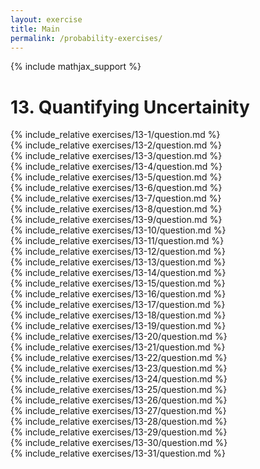 ```yaml
---
layout: exercise
title: Main
permalink: /probability-exercises/
---
```


{% include mathjax_support %}

# 13. Quantifying Uncertainity

<div><i class="arrow-up" data-chapter="probability-exercises" data-exercise="ex_1" data-rating="0"></i></div>
{% include_relative exercises/13-1/question.md %}

<div><i class="arrow-up" data-chapter="probability-exercises" data-exercise="ex_2" data-rating="0"></i></div>
{% include_relative exercises/13-2/question.md %}

<div><i class="arrow-up" data-chapter="probability-exercises" data-exercise="ex_3" data-rating="0"></i></div>
{% include_relative exercises/13-3/question.md %}

<div><i class="arrow-up" data-chapter="probability-exercises" data-exercise="ex_4" data-rating="0"></i></div>
{% include_relative exercises/13-4/question.md %}

<div><i class="arrow-up" data-chapter="probability-exercises" data-exercise="ex_5" data-rating="0"></i></div>
{% include_relative exercises/13-5/question.md %}

<div><i class="arrow-up" data-chapter="probability-exercises" data-exercise="ex_6" data-rating="0"></i></div>
{% include_relative exercises/13-6/question.md %}

<div><i class="arrow-up" data-chapter="probability-exercises" data-exercise="ex_7" data-rating="0"></i></div>
{% include_relative exercises/13-7/question.md %}

<div><i class="arrow-up" data-chapter="probability-exercises" data-exercise="ex_8" data-rating="0"></i></div>
{% include_relative exercises/13-8/question.md %}

<div><i class="arrow-up" data-chapter="probability-exercises" data-exercise="ex_9" data-rating="0"></i></div>
{% include_relative exercises/13-9/question.md %}

<div><i class="arrow-up" data-chapter="probability-exercises" data-exercise="ex_10" data-rating="0"></i></div>
{% include_relative exercises/13-10/question.md %}

<div><i class="arrow-up" data-chapter="probability-exercises" data-exercise="ex_11" data-rating="0"></i></div>
{% include_relative exercises/13-11/question.md %}

<div><i class="arrow-up" data-chapter="probability-exercises" data-exercise="ex_12" data-rating="0"></i></div>
{% include_relative exercises/13-12/question.md %}

<div><i class="arrow-up" data-chapter="probability-exercises" data-exercise="ex_13" data-rating="0"></i></div>
{% include_relative exercises/13-13/question.md %}

<div><i class="arrow-up" data-chapter="probability-exercises" data-exercise="ex_14" data-rating="0"></i></div>
{% include_relative exercises/13-14/question.md %}

<div><i class="arrow-up" data-chapter="probability-exercises" data-exercise="ex_15" data-rating="0"></i></div>
{% include_relative exercises/13-15/question.md %}

<div><i class="arrow-up" data-chapter="probability-exercises" data-exercise="ex_16" data-rating="0"></i></div>
{% include_relative exercises/13-16/question.md %}

<div><i class="arrow-up" data-chapter="probability-exercises" data-exercise="ex_17" data-rating="0"></i></div>
{% include_relative exercises/13-17/question.md %}

<div><i class="arrow-up" data-chapter="probability-exercises" data-exercise="ex_18" data-rating="0"></i></div>
{% include_relative exercises/13-18/question.md %}

<div><i class="arrow-up" data-chapter="probability-exercises" data-exercise="ex_19" data-rating="0"></i></div>
{% include_relative exercises/13-19/question.md %}

<div><i class="arrow-up" data-chapter="probability-exercises" data-exercise="ex_20" data-rating="0"></i></div>
{% include_relative exercises/13-20/question.md %}

<div><i class="arrow-up" data-chapter="probability-exercises" data-exercise="ex_21" data-rating="0"></i></div>
{% include_relative exercises/13-21/question.md %}

<div><i class="arrow-up" data-chapter="probability-exercises" data-exercise="ex_22" data-rating="0"></i></div>
{% include_relative exercises/13-22/question.md %}

<div><i class="arrow-up" data-chapter="probability-exercises" data-exercise="ex_23" data-rating="0"></i></div>
{% include_relative exercises/13-23/question.md %}

<div><i class="arrow-up" data-chapter="probability-exercises" data-exercise="ex_24" data-rating="0"></i></div>
{% include_relative exercises/13-24/question.md %}

<div><i class="arrow-up" data-chapter="probability-exercises" data-exercise="ex_25" data-rating="0"></i></div>
{% include_relative exercises/13-25/question.md %}

<div><i class="arrow-up" data-chapter="probability-exercises" data-exercise="ex_26" data-rating="0"></i></div>
{% include_relative exercises/13-26/question.md %}

<div><i class="arrow-up" data-chapter="probability-exercises" data-exercise="ex_27" data-rating="0"></i></div>
{% include_relative exercises/13-27/question.md %}

<div><i class="arrow-up" data-chapter="probability-exercises" data-exercise="ex_28" data-rating="0"></i></div>
{% include_relative exercises/13-28/question.md %}

<div><i class="arrow-up" data-chapter="probability-exercises" data-exercise="ex_29" data-rating="0"></i></div>
{% include_relative exercises/13-29/question.md %}

<div><i class="arrow-up" data-chapter="probability-exercises" data-exercise="ex_30" data-rating="0"></i></div>
{% include_relative exercises/13-30/question.md %}

<div><i class="arrow-up" data-chapter="probability-exercises" data-exercise="ex_31" data-rating="0"></i></div>
{% include_relative exercises/13-31/question.md %}
